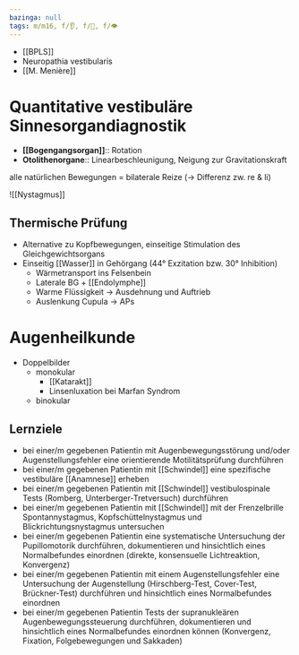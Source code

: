 ```yaml
---
bazinga: null
tags: m/m16, f/👂, f/🧠, f/👁️
---
```

- [[BPLS]]
- Neuropathia vestibularis
- [[M. Menière]]

# Quantitative vestibuläre Sinnesorgandiagnostik

- **[[Bogengangsorgan]]**:: Rotation
- **Otolithenorgane**:: Linearbeschleunigung, Neigung zur Gravitationskraft

alle natürlichen Bewegungen = bilaterale Reize (→ Differenz zw. re & li)

![[Nystagmus]]

## Thermische Prüfung

- Alternative zu Kopfbewegungen, einseitige Stimulation des Gleichgewichtsorgans
- Einseitig [[Wasser]] in Gehörgang (44° Exzitation bzw. 30° Inhibition)
    - Wärmetransport ins Felsenbein
    - Laterale BG + [[Endolymphe]]
    - Warme Flüssigkeit → Ausdehnung und Auftrieb
    - Auslenkung Cupula → APs

# Augenheilkunde

- Doppelbilder
    - monokular
        - [[Katarakt]]
        - Linsenluxation bei Marfan Syndrom
    - binokular

## Lernziele

- bei einer/m gegebenen Patientin mit Augenbewegungsstörung und/oder Augenstellungsfehler eine orientierende Motilitätsprüfung durchführen
- bei einer/m gegebenen Patientin mit [[Schwindel]] eine spezifische vestibuläre [[Anamnese]] erheben
- bei einer/m gegebenen Patientin mit [[Schwindel]] vestibulospinale Tests (Romberg, Unterberger-Tretversuch) durchführen
- bei einer/m gegebenen Patientin mit [[Schwindel]] mit der Frenzelbrille Spontannystagmus, Kopfschüttelnystagmus und Blickrichtungsnystagmus untersuchen
- bei einer/m gegebenen Patientin eine systematische Untersuchung der Pupillomotorik durchführen, dokumentieren und hinsichtlich eines Normalbefundes einordnen (direkte, konsensuelle Lichtreaktion, Konvergenz)
- bei einer/m gegebenen Patientin mit einem Augenstellungsfehler eine Untersuchung der Augenstellung (Hirschberg-Test, Cover-Test, Brückner-Test) durchführen und hinsichtlich eines Normalbefundes einordnen
- bei einer/m gegebenen Patientin Tests der supranukleären Augenbewegungssteuerung durchführen, dokumentieren und hinsichtlich eines Normalbefundes einordnen können (Konvergenz, Fixation, Folgebewegungen und Sakkaden)

